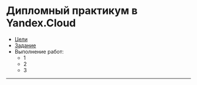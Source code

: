 # Дипломный практикум в Yandex.Cloud

- [Цели](./doc/%D0%A6%D0%B5%D0%BB%D0%B8.md)
- [Задание](./doc/%D0%97%D0%B0%D0%B4%D0%B0%D0%BD%D0%B8%D0%B5.md)
- Выполнение работ:
    - 1
    - 2
    - 3

---


